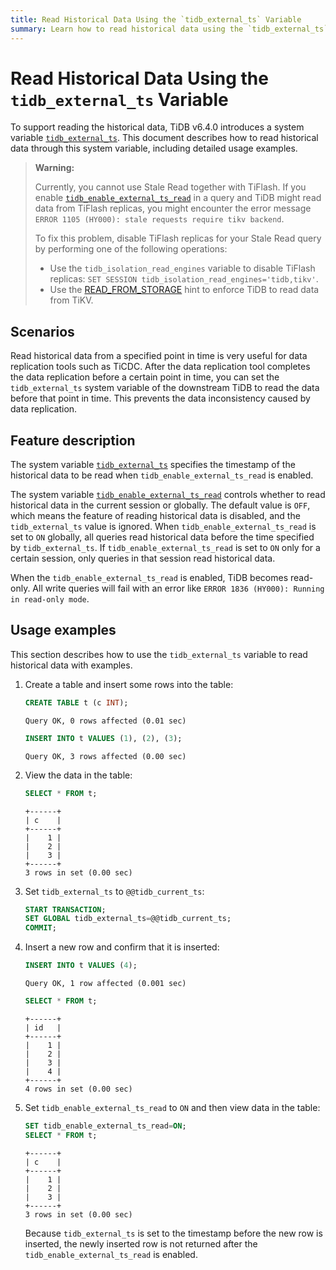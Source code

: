 ```yaml
---
title: Read Historical Data Using the `tidb_external_ts` Variable
summary: Learn how to read historical data using the `tidb_external_ts` variable.
---
```


# Read Historical Data Using the `tidb_external_ts` Variable

To support reading the historical data, TiDB v6.4.0 introduces a system variable [`tidb_external_ts`](/system-variables.md#tidb_external_ts-new-in-v640). This document describes how to read historical data through this system variable, including detailed usage examples.

> **Warning:**
>
> Currently, you cannot use Stale Read together with TiFlash. If you enable [`tidb_enable_external_ts_read`](/system-variables.md#tidb_enable_external_ts_read-new-in-v640) in a query and TiDB might read data from TiFlash replicas, you might encounter the error message `ERROR 1105 (HY000): stale requests require tikv backend`.
>
> To fix this problem, disable TiFlash replicas for your Stale Read query by performing one of the following operations:
>
> - Use the `tidb_isolation_read_engines` variable to disable TiFlash replicas: `SET SESSION tidb_isolation_read_engines='tidb,tikv'`.
> - Use the [READ_FROM_STORAGE](/optimizer-hints.md#read_from_storagetiflasht1_name--tl_name--tikvt2_name--tl_name-) hint to enforce TiDB to read data from TiKV.

## Scenarios

Read historical data from a specified point in time is very useful for data replication tools such as TiCDC. After the data replication tool completes the data replication before a certain point in time, you can set the `tidb_external_ts` system variable of the downstream TiDB to read the data before that point in time. This prevents the data inconsistency caused by data replication.

## Feature description

The system variable [`tidb_external_ts`](/system-variables.md#tidb_external_ts-new-in-v640) specifies the timestamp of the historical data to be read when `tidb_enable_external_ts_read` is enabled.

The system variable [`tidb_enable_external_ts_read`](/system-variables.md#tidb_enable_external_ts_read-new-in-v640) controls whether to read historical data in the current session or globally. The default value is `OFF`, which means the feature of reading historical data is disabled, and the `tidb_external_ts` value is ignored. When `tidb_enable_external_ts_read` is set to `ON` globally, all queries read historical data before the time specified by `tidb_external_ts`. If `tidb_enable_external_ts_read` is set to `ON` only for a certain session, only queries in that session read historical data.

When the `tidb_enable_external_ts_read` is enabled, TiDB becomes read-only. All write queries will fail with an error like `ERROR 1836 (HY000): Running in read-only mode`.

## Usage examples

This section describes how to use the `tidb_external_ts` variable to read historical data with examples.

1. Create a table and insert some rows into the table:

    ```sql
    CREATE TABLE t (c INT);
    ```

    ```
    Query OK, 0 rows affected (0.01 sec)
    ```

    ```sql
    INSERT INTO t VALUES (1), (2), (3);
    ```

    ```
    Query OK, 3 rows affected (0.00 sec)
    ```

2. View the data in the table:

    ```sql
    SELECT * FROM t;
    ```

    ```
    +------+
    | c    |
    +------+
    |    1 |
    |    2 |
    |    3 |
    +------+
    3 rows in set (0.00 sec)
    ```

3. Set `tidb_external_ts` to `@@tidb_current_ts`:

    ```sql
    START TRANSACTION;
    SET GLOBAL tidb_external_ts=@@tidb_current_ts;
    COMMIT;
    ```

4. Insert a new row and confirm that it is inserted:

    ```sql
    INSERT INTO t VALUES (4);
    ```

    ```
    Query OK, 1 row affected (0.001 sec)
    ```

    ```sql
    SELECT * FROM t;
    ```

    ```
    +------+
    | id   |
    +------+
    |    1 |
    |    2 |
    |    3 |
    |    4 |
    +------+
    4 rows in set (0.00 sec)
    ```

5. Set `tidb_enable_external_ts_read` to `ON` and then view data in the table:

    ```sql
    SET tidb_enable_external_ts_read=ON;
    SELECT * FROM t;
    ```

    ```
    +------+
    | c    |
    +------+
    |    1 |
    |    2 |
    |    3 |
    +------+
    3 rows in set (0.00 sec)
    ```

    Because `tidb_external_ts` is set to the timestamp before the new row is inserted, the newly inserted row is not returned after the `tidb_enable_external_ts_read` is enabled.
